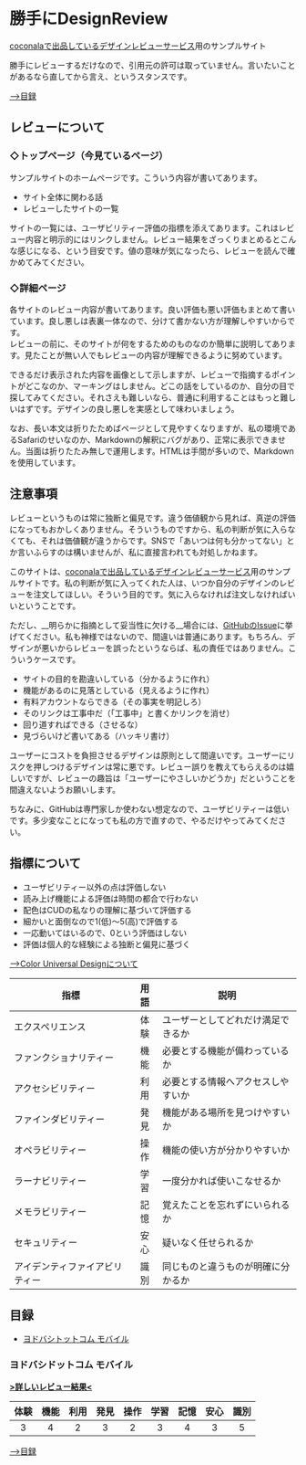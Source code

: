 # 勝手にDesignReview
[coconalaで出品しているデザインレビューサービス](https://coconala.com/services/437905)用のサンプルサイト

勝手にレビューするだけなので、引用元の許可は取っていません。言いたいことがあるなら直してから言え、というスタンスです。

[-->目録](#tableofcontents)

## レビューについて
### ◇トップページ（今見ているページ）
サンプルサイトのホームページです。こういう内容が書いてあります。
- サイト全体に関わる話
- レビューしたサイトの一覧

サイトの一覧には、ユーザビリティー評価の指標を添えてあります。これはレビュー内容と明示的にはリンクしません。レビュー結果をざっくりまとめるとこんな感じになる、という目安です。値の意味が気になったら、レビューを読んで確かめてみてください。

### ◇詳細ページ
各サイトのレビュー内容が書いてあります。良い評価も悪い評価もまとめて書いています。良し悪しは表裏一体なので、分けて書かない方が理解しやすいからです。  
レビューの前に、そのサイトが何をするためのものなのか簡単に説明してあります。見たことが無い人でもレビューの内容が理解できるように努めています。

できるだけ表示された内容を画像として示しますが、レビューで指摘するポイントがどこなのか、マーキングはしません。どこの話をしているのか、自分の目で探してみてください。それさえも難しいなら、普通に利用することはもっと難しいはずです。デザインの良し悪しを実感として味わいましょう。

なお、長い本文は折りたためばページとして見やすくなりますが、私の環境であるSafariのせいなのか、Markdownの解釈にバグがあり、正常に表示できません。当面は折りたたみ無しで運用します。HTMLは手間が多いので、Markdownを使用しています。

## 注意事項
レビューというものは常に独断と偏見です。違う価値観から見れば、真逆の評価になってもおかしくありません。そういうものですから、私の判断が気に入らなくても、それは価値観が違うからです。SNSで「あいつは何も分かってない」とか言いふらすのは構いませんが、私に直接言われても対処しかねます。

このサイトは、[coconalaで出品しているデザインレビューサービス](https://coconala.com/services/437905)用のサンプルサイトです。私の判断が気に入ってくれた人は、いつか自分のデザインのレビューを注文してほしい。そういう目的です。気に入らなければ注文しなければいいということです。

ただし、__明らかに指摘として妥当性に欠ける__場合には、[GitHubのIssue](https://github.com/yumeryu-github/yumeryu-github.github.io/issues)に挙げてください。私も神様ではないので、間違いは普通にあります。もちろん、デザインが悪いからレビューを誤ったというならば、私の責任ではありません。こういうケースです。
- サイトの目的を勘違いしている（分かるように作れ）
- 機能があるのに見落としている（見えるように作れ）
- 有料アカウントならできる（その事実を明記しろ）
- そのリンクは工事中だ（「工事中」と書くかリンクを消せ）
- 回り道すればできる（させるな）
- 見づらいけど書いてある（ハッキリ書け）

ユーザーにコストを負担させるデザインは原則として間違いです。ユーザーにリスクを押しつけるデザインは常に悪です。レビュー誤りを教えてもらえるのは嬉しいですが、レビューの趣旨は「ユーザーにやさしいかどうか」だということを間違えないようお願いします。

ちなみに、GitHubは専門家しか使わない想定なので、ユーザビリティーは低いです。多少変なことになっても私の方で直すので、やるだけやってみてください。

## 指標について
- ユーザビリティー以外の点は評価しない
- 読み上げ機能による評価は時間の都合で行わない
- 配色はCUDの私なりの理解に基づいて評価する
- 細かいと面倒なので1(低)〜5(高)で評価する
- 一応動いてはいるので、0という評価はしない
- 評価は個人的な経験による独断と偏見に基づく

<a href="http://www2.cudo.jp/wp/" target="_blank">-->Color Universal Designについて</a>

| 指標 | 用語 | 説明 |
| -----|:----:|------|
| エクスペリエンス | 体験 | ユーザーとしてどれだけ満足できるか |
| ファンクショナリティー | 機能 | 必要とする機能が備わっているか |
| アクセシビリティー | 利用 | 必要とする情報へアクセスしやすいか |
| ファインダビリティー | 発見 | 機能がある場所を見つけやすいか |
| オペラビリティー | 操作 | 機能の使い方が分かりやすいか |
| ラーナビリティー | 学習 | 一度分かれば使いこなせるか |
| メモラビリティー | 記憶 | 覚えたことを忘れずにいられるか |
| セキュリティー | 安心 | 疑いなく任せられるか |
| アイデンティファイアビリティー | 識別 | 同じものと違うものが明確に分かるか |

<a name="tableofcontents"></a>
## 目録
- [ヨドバシトットコム モバイル](#yodobashidotcommobile)

<a name="yodobashidotcommobile"></a>
### ヨドバシドットコム モバイル
__[>詳しいレビュー結果<](/yodobashidotcommobile/review.md)__

| 体験 | 機能 | 利用 | 発見 | 操作 | 学習 | 記憶 | 安心 | 識別 |
|:----:|:----:|:----:|:----:|:----:|:----:|:----:|:----:|:----:|
| 3    | 4    | 2    | 3    | 2    | 3    | 4    | 3    | 5    |

[-->目録](#tableofcontents)
